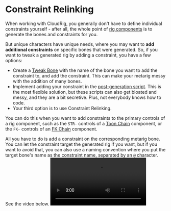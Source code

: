 # Constraint Relinking

When working with CloudRig, you generally don't have to define individual constraints yourself - after all, the whole point of [rig components](cloudrig-types) is to generate the bones and constraints for you.

But unique characters have unique needs, where you may want to **add additional constraints** on specific bones that were generated.
So, if you want to tweak a generated rig by adding a constraint, you have a few options:
- Create a [Tweak Bone](cloudrig-types#tweak-bone) with the name of the bone you want to add the constraint to, and add the constraint. This can make your metarig messy with the addition of many bones.
- Implement adding your constraint in the [post-generation script](generator-parameters#post-generation-script). This is the most flexible solution, but these scripts can also get bloated and messy, and they are a bit secretive. Plus, not everybody knows how to code.
- Your third option is to use Constraint Relinking.

You can do this when you want to add constraints to the primary controls of a rig component, such as the `STR-` controls of a [Toon Chain](cloudrig-types#chain-toon) component, or the `FK-` controls of an [FK Chain](cloudrig-types#chain-fk) component.

All you have to do is add a constraint on the corresponding metarig bone. You can let the constraint target the generated rig if you want, but if you want to avoid that, you can also use a naming convention where you put the target bone's name as the constraint name, separated by an `@` character. See the video below.
<video src="/media/addons/cloudrig/constraint_relinking.mp4" controls></video>
